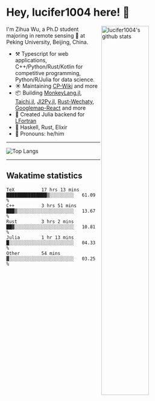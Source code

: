 # Hey, lucifer1004 here! :wave:

<img width="50%" align="right" alt="lucifer1004's github stats" src="https://github-readme-stats.vercel.app/api?username=lucifer1004&show_icons=true">

I'm Zihua Wu, a Ph.D student majoring in remote sensing :satellite: at Peking University, Beijing, China.

- :hammer_and_pick: Typescript for web applications, C++/Python/Rust/Kotlin for competitive programming, Python/R/Julia for data science.
- :sunny: Maintaining [CP-Wiki](https://cp-wiki.vercel.app) and more 
- :package: Building [MonkeyLang.jl](https://github.com/lucifer1004/MonkeyLang.jl), [Taichi.jl](https://github.com/lucifer1004/Taichi.jl), [Jl2Py.jl](https://github.com/lucifer1004/Jl2Py.jl), [Rust-Wechaty](https://github.com/wechaty/rust-wechaty), [Googlemap-React](https://github.com/googlemap-react/googlemap-react) and more
- :sparkler: Created Julia backend for [LFortran](https://github.com/lfortran/lfortran)
- :seedling: Haskell, Rust, Elixir
- :man: Pronouns: he/him

---

![Top Langs](https://github-readme-stats.vercel.app/api/top-langs/?username=lucifer1004&layout=compact)

---

## Wakatime statistics

<!--START_SECTION:waka-->

```text
TeX          17 hrs 13 mins  ███████████████▒░░░░░░░░░   61.09 %
C++          3 hrs 51 mins   ███▒░░░░░░░░░░░░░░░░░░░░░   13.67 %
Rust         3 hrs 2 mins    ██▓░░░░░░░░░░░░░░░░░░░░░░   10.81 %
Julia        1 hr 13 mins    █░░░░░░░░░░░░░░░░░░░░░░░░   04.33 %
Other        54 mins         ▓░░░░░░░░░░░░░░░░░░░░░░░░   03.25 %
```

<!--END_SECTION:waka-->
